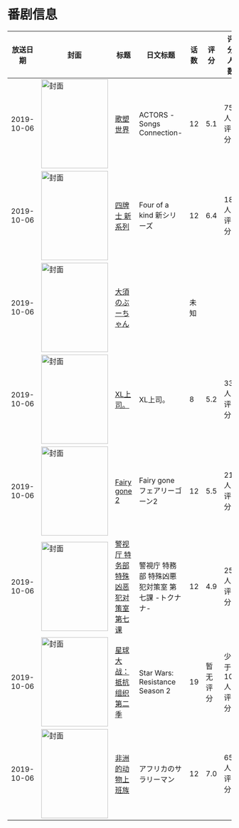 # 番剧信息

|放送日期|封面|标题|日文标题|话数|评分|评分人数|
|---|---|---|---|---|---|---|
|2019-10-06|<img src="https://lain.bgm.tv/pic/cover/c/9f/e7/266348_i1IHX.jpg" alt="封面" style="width:150px;height:200px;object-fit:cover;">|[歌塑世界](https://bangumi.tv/subject/266348)|ACTORS -Songs Connection-|12|5.1|75人评分|
|2019-10-06|<img src="https://lain.bgm.tv/pic/cover/c/7b/d0/291844_qvn23.jpg" alt="封面" style="width:150px;height:200px;object-fit:cover;">|[四牌士 新系列](https://bangumi.tv/subject/291844)|Four of a kind 新シリーズ|12|6.4|18人评分|
|2019-10-06|<img src="https://lain.bgm.tv/pic/cover/c/23/b6/411827_zC88A.jpg" alt="封面" style="width:150px;height:200px;object-fit:cover;">|[大須のぶーちゃん](https://bangumi.tv/subject/411827)||未知|||
|2019-10-06|<img src="https://bangumi.tv/img/no_icon_subject.png" alt="封面" style="width:150px;height:200px;object-fit:cover;">|[XL上司。](https://bangumi.tv/subject/288940)|XL上司。|8|5.2|335人评分|
|2019-10-06|<img src="https://lain.bgm.tv/pic/cover/c/35/c3/283053_fFiKt.jpg" alt="封面" style="width:150px;height:200px;object-fit:cover;">|[Fairy gone 2](https://bangumi.tv/subject/283053)|Fairy gone フェアリーゴーン2|12|5.5|217人评分|
|2019-10-06|<img src="https://lain.bgm.tv/pic/cover/c/de/cf/278440_8bD1N.jpg" alt="封面" style="width:150px;height:200px;object-fit:cover;">|[警视厅 特务部 特殊凶恶犯对策室 第七课](https://bangumi.tv/subject/278440)|警視庁 特務部 特殊凶悪犯対策室 第七課 -トクナナ-|12|4.9|253人评分|
|2019-10-06|<img src="https://lain.bgm.tv/pic/cover/c/a2/60/432478_uiUy3.jpg" alt="封面" style="width:150px;height:200px;object-fit:cover;">|[星球大战：抵抗组织 第二季](https://bangumi.tv/subject/432478)|Star Wars: Resistance Season 2|19|暂无评分|少于10人评分|
|2019-10-06|<img src="https://lain.bgm.tv/pic/cover/c/e5/a8/278828_XSOP1.jpg" alt="封面" style="width:150px;height:200px;object-fit:cover;">|[非洲的动物上班族](https://bangumi.tv/subject/278828)|アフリカのサラリーマン|12|7.0|659人评分|
